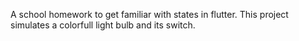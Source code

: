 

A school homework to get familiar with states in flutter.
This project simulates a colorfull light bulb and its switch.
